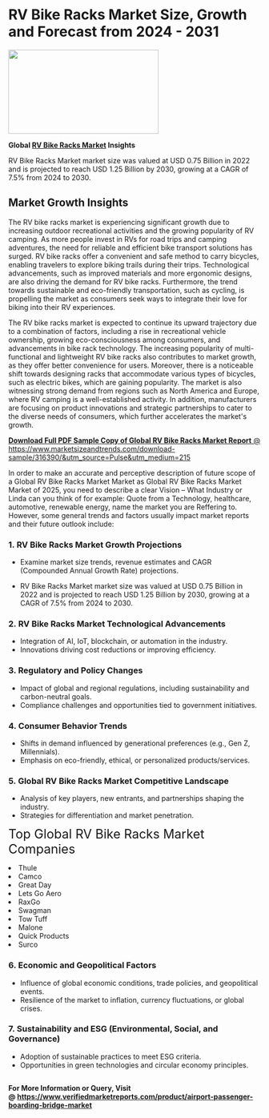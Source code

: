<H1>RV Bike Racks Market Size, Growth and Forecast from 2024 - 2031</H1><img class="aligncenter size-medium wp-image-584254" src="https://thirdeyenews.in/wp-content/uploads/2024/09/Global-Market-Research-300x168.jpeg" alt="" width="300" height="168" /><p><strong>Global&nbsp;<a href="https://www.marketsizeandtrends.com/download-sample/316390/&amp;utm_source=Pulse&amp;utm_medium=215">RV Bike Racks Market</a> Insights</strong></p><p>RV Bike Racks Market market size was valued at USD 0.75 Billion in 2022 and is projected to reach USD 1.25 Billion by 2030, growing at a CAGR of 7.5% from 2024 to 2030.</p><p><h2>Market Growth Insights</h2> <p>The RV bike racks market is experiencing significant growth due to increasing outdoor recreational activities and the growing popularity of RV camping. As more people invest in RVs for road trips and camping adventures, the need for reliable and efficient bike transport solutions has surged. RV bike racks offer a convenient and safe method to carry bicycles, enabling travelers to explore biking trails during their trips. Technological advancements, such as improved materials and more ergonomic designs, are also driving the demand for RV bike racks. Furthermore, the trend towards sustainable and eco-friendly transportation, such as cycling, is propelling the market as consumers seek ways to integrate their love for biking into their RV experiences.</p> <p><a href="#"></a></p> <p>The RV bike racks market is expected to continue its upward trajectory due to a combination of factors, including a rise in recreational vehicle ownership, growing eco-consciousness among consumers, and advancements in bike rack technology. The increasing popularity of multi-functional and lightweight RV bike racks also contributes to market growth, as they offer better convenience for users. Moreover, there is a noticeable shift towards designing racks that accommodate various types of bicycles, such as electric bikes, which are gaining popularity. The market is also witnessing strong demand from regions such as North America and Europe, where RV camping is a well-established activity. In addition, manufacturers are focusing on product innovations and strategic partnerships to cater to the diverse needs of consumers, which further accelerates the market's growth.</p> <p><a href="#"></p><p><span class=""><strong>Download Full PDF Sample Copy of Global RV Bike Racks Market Report</strong> @ <a href="https://www.marketsizeandtrends.com/download-sample/316390/&amp;utm_source=Pulse&amp;utm_medium=215" target="_blank">https://www.marketsizeandtrends.com/download-sample/316390/&amp;utm_source=Pulse&amp;utm_medium=215</a></span></p><p>In order to make an accurate and perceptive description of future scope of a Global&nbsp;RV Bike Racks Market Market as Global&nbsp;RV Bike Racks Market Market of 2025, you need to describe a clear Vision &ndash; What Industry or Linda can you think of for example: Quote from a Technology, healthcare, automotive, renewable energy, name the market you are Reffering to. However, some general trends and factors usually impact market reports and their future outlook include:</p><h3>1.&nbsp;<strong>RV Bike Racks Market Growth Projections</strong></h3><ul><li>Examine market size trends, revenue estimates and CAGR (Compounded Annual Growth Rate) projections.</li><li><p>RV Bike Racks Market market size was valued at USD 0.75 Billion in 2022 and is projected to reach USD 1.25 Billion by 2030, growing at a CAGR of 7.5% from 2024 to 2030.</p></li></ul><h3>2.&nbsp;<strong>RV Bike Racks Market Technological Advancements</strong></h3><ul><li>Integration of AI, IoT, blockchain, or automation in the industry.</li><li>Innovations driving cost reductions or improving efficiency.</li></ul><h3>3.&nbsp;<strong>Regulatory and Policy Changes</strong></h3><ul><li>Impact of global and regional regulations, including sustainability and carbon-neutral goals.</li><li>Compliance challenges and opportunities tied to government initiatives.</li></ul><h3>4.&nbsp;<strong>Consumer Behavior Trends</strong></h3><ul><li>Shifts in demand influenced by generational preferences (e.g., Gen Z, Millennials).</li><li>Emphasis on eco-friendly, ethical, or personalized products/services.</li></ul><h3>5.&nbsp;<strong>Global RV Bike Racks Market Competitive Landscape</strong></h3><ul><li>Analysis of key players, new entrants, and partnerships shaping the industry.</li><li>Strategies for differentiation and market penetration.</li></ul><p data-pm-slice="1 1 []"><span style="color: inherit; font-family: inherit; font-size: 25px;">Top Global RV Bike Racks Market Companies</span></p><div class="" data-test-id=""><p><li>Thule</li><li> Camco</li><li> Great Day</li><li> Lets Go Aero</li><li> RaxGo</li><li> Swagman</li><li> Tow Tuff</li><li> Malone</li><li> Quick Products</li><li> Surco</li></p></div><h3>6.&nbsp;<strong>Economic and Geopolitical Factors</strong></h3><ul><li>Influence of global economic conditions, trade policies, and geopolitical events.</li><li>Resilience of the market to inflation, currency fluctuations, or global crises.</li></ul><h3>7.&nbsp;<strong>Sustainability and ESG (Environmental, Social, and Governance)</strong></h3><ul><li>Adoption of sustainable practices to meet ESG criteria.</li><li>Opportunities in green technologies and circular economy principles.</li></ul><h2><strong style="font-size: 14px;">For More Information or Query, Visit @&nbsp;</strong><a style="background-color: #ffffff; font-size: 14px;" href="https://www.marketsizeandtrends.com/report/rv-bike-racks-market/" target="_blank">https://www.verifiedmarketreports.com/product/airport-passenger-boarding-bridge-market</a></h2>
